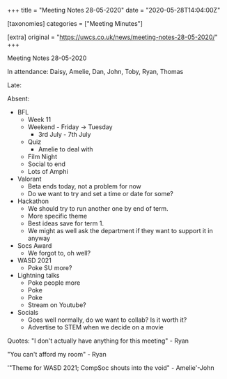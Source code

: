 +++
title = "Meeting Notes 28-05-2020"
date = "2020-05-28T14:04:00Z"

[taxonomies]
categories = ["Meeting Minutes"]

[extra]
original = "https://uwcs.co.uk/news/meeting-notes-28-05-2020/"
+++

<p>Meeting Notes 28-05-2020</p>

<!-- more -->

In attendance: Daisy, Amelie, Dan, John, Toby, Ryan, Thomas

Late:

Absent:

  - BFL
      - Week 11
      - Weekend - Friday -\> Tuesday
          - 3rd July - 7th July
      - Quiz
          - Amelie to deal with
      - Film Night
      - Social to end
      - Lots of Amphi
  - Valorant
      - Beta ends today, not a problem for now
      - Do we want to try and set a time or date for some?
  - Hackathon
      - We should try to run another one by end of term.
      - More specific theme
      - Best ideas save for term 1.
      - We might as well ask the department if they want to support it in anyway
  - Socs Award
      - We forgot to, oh well?
  - WASD 2021
      - Poke SU more?
  - Lightning talks
      - Poke people more
      - Poke
      - Poke
      - Stream on Youtube?
  - Socials
      - Goes well normally, do we want to collab? Is it worth it?
      - Advertise to STEM when we decide on a movie

Quotes: "I don't actually have anything for this meeting" - Ryan

"You can't afford my room" - Ryan

'"Theme for WASD 2021; CompSoc shouts into the void" - Amelie'-John


